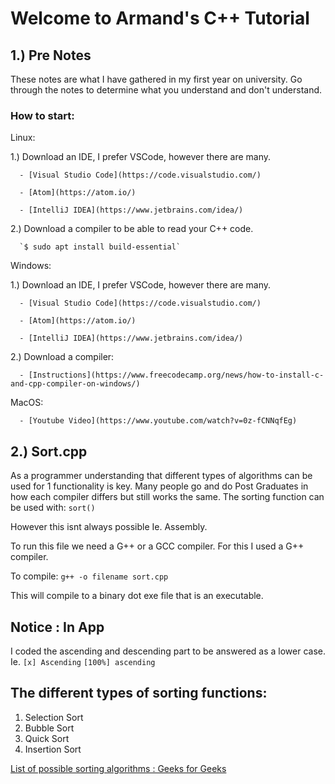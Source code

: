 # Welcome to Armand's C++ Tutorial
## 1.) Pre Notes

These notes are what I have gathered in my first year on university.
Go through the notes to determine what you understand and don't understand.

### How to start:
Linux: 
  
  1.) Download an IDE, I prefer VSCode, however there are many.
      
      - [Visual Studio Code](https://code.visualstudio.com/)
      
      - [Atom](https://atom.io/)
      
      - [IntelliJ IDEA](https://www.jetbrains.com/idea/)
  
  2.) Download a compiler to be able to read your C++ code.
      
      `$ sudo apt install build-essential` 

Windows:
 
 1.) Download an IDE, I prefer VSCode, however there are many.
      
      - [Visual Studio Code](https://code.visualstudio.com/)
      
      - [Atom](https://atom.io/)
      
      - [IntelliJ IDEA](https://www.jetbrains.com/idea/)
 
 2.) Download a compiler:
      
      - [Instructions](https://www.freecodecamp.org/news/how-to-install-c-and-cpp-compiler-on-windows/)

MacOS:

      - [Youtube Video](https://www.youtube.com/watch?v=0z-fCNNqfEg)

## 2.) Sort.cpp 

As a programmer understanding that different types of algorithms can be used for 1 functionality is key.
Many people go and do Post Graduates in how each compiler differs but still works the same. 
The sorting function can be used with:
`sort()`

However this isnt always possible Ie. Assembly.

To run this file we need a G++ or a GCC compiler.
For this I used a G++ compiler.

To compile:
`g++ -o filename sort.cpp`

This will compile to a binary dot exe file that is an executable.

## Notice : In App

I coded the ascending and descending part to be answered as a lower case. Ie.
`[x] Ascending`
`[100%] ascending`

## The different types of sorting functions:

1. Selection Sort
2. Bubble Sort 
3. Quick Sort
4. Insertion Sort

[List of possible sorting algorithms :  Geeks for Geeks](https://www.geeksforgeeks.org/sorting-algorithms/) 
